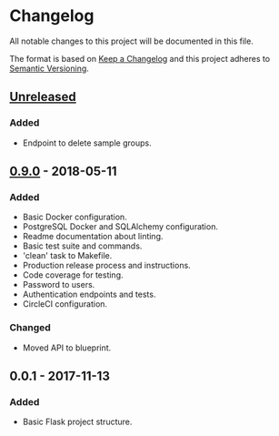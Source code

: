# Changelog
All notable changes to this project will be documented in this file.

The format is based on [Keep a Changelog](http://keepachangelog.com/en/1.0.0/)
and this project adheres to [Semantic Versioning](http://semver.org/spec/v2.0.0.html).

## [Unreleased]
### Added
- Endpoint to delete sample groups.

## [0.9.0] - 2018-05-11
### Added
- Basic Docker configuration.
- PostgreSQL Docker and SQLAlchemy configuration.
- Readme documentation about linting.
- Basic test suite and commands.
- 'clean' task to Makefile.
- Production release process and instructions.
- Code coverage for testing.
- Password to users.
- Authentication endpoints and tests.
- CircleCI configuration.

### Changed
- Moved API to blueprint.

## 0.0.1 - 2017-11-13
### Added
- Basic Flask project structure.

[Unreleased]: https://github.com/LongTailBio/metagenscope-server/compare/v0.9.0...HEAD
[0.9.0]: https://github.com/LongTailBio/metagenscope-server/compare/v0.0.1...v0.9.0
